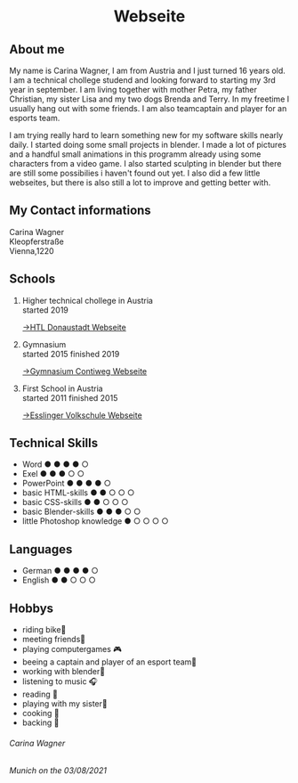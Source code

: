 
<html lang="en">

  <head>
  <meta charset="UTF-8">
  <link rel="stylesheet" type="text/css" href="main.css">
   <h1 align="center">Webseite</h1>
</head>
<body>
  <h2> About me </h2> 
  <p>My name is Carina Wagner, I am from Austria and I just turned 16 years old. I am a technical chollege studend and looking forward to starting my 3rd year in september. I am living together with mother Petra, my father Christian, my sister Lisa and my two dogs Brenda and Terry. In my freetime I usually hang out with some friends. I am also teamcaptain and player for an esports team.</p>
  <p>I am trying really hard to learn something new for my software skills nearly daily. I started doing some small projects in blender. I made a lot of pictures and a handful small animations in this programm already using some characters from a video game. I also started sculpting in blender but there are still some possibilies i haven't found out yet. I also did a few little webseites, but there is also still a lot to improve and getting better with.
  </p>
  <h2>My Contact informations</h2>
  <article>Carina Wagner</article>
  <article>Kleopferstraße</article>
  <article>Vienna,1220</article>
  <h2>Schools</h2>
<ol>
  <li>Higher technical chollege in Austria</li>
  <article>started 2019</article>
   <p><a href="https://www.htl-donaustadt.at">→HTL Donaustadt Webseite</a></p>
  <li>Gymnasium</li>
  <article>started 2015 finished 2019</article>
  <p><a href="https://www.brg-seestadt.at">→Gymnasium Contiweg Webseite</a></p>
  <li>First School in Austria</li>
  <article>started 2011 finished 2015</article>
  <p><a href="http://www.offene-volksschule-an-der-lobau.at/Startseite/">→Esslinger Volkschule Webseite</a></p> 
</ol>
  <h2>Technical Skills</h2>
  <ul>
    <li>Word                          ● ● ● ● ○</li>
    <li>Exel                          ● ● ● ○ ○</li>
    <li>PowerPoint                    ● ● ● ● ○</li>                
    <li>basic HTML-skills             ● ● ○ ○ ○</li> 
    <li>basic CSS-skills              ● ● ○ ○ ○</li>
    <li>basic Blender-skills          ● ● ● ○ ○</li>
    <li>little Photoshop knowledge    ● ○ ○ ○ ○</li>
  </ul> 
  <h2> Languages</h2>
<ul>
  <li>German  ● ● ● ● ○</li>
  <li>English ● ● ○ ○ ○</li>
</ul>
<h2>Hobbys</h2>
<ul>
  <li>riding bike🚴︁</li>
  <li>meeting friends👤︁</li>
  <li>playing computergames 🎮︁</li>
  <li>beeing a captain and player of an esport team🏅︁</li>
  <li>working with blender🎥︁</li>
  <li>listening to music 🎧︁</li>
  <li>reading 📖︁</li>
  <li>playing with my sister🏓︁</li>
  <li>cooking 🍴︁</li>
  <li>backing 🥧︁</li>
  </ul>
</body>
<footer> 
  <h6>Carina Wagner</h6>
  <h6>Munich on the 03/08/2021</h6>
 </footer>
</html>
